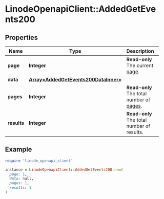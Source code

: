 # LinodeOpenapiClient::AddedGetEvents200

## Properties

| Name | Type | Description | Notes |
| ---- | ---- | ----------- | ----- |
| **page** | **Integer** | __Read-only__ The current [page](https://techdocs.akamai.com/linode-api/reference/pagination). | [optional][readonly] |
| **data** | [**Array&lt;AddedGetEvents200DataInner&gt;**](AddedGetEvents200DataInner.md) |  | [optional] |
| **pages** | **Integer** | __Read-only__ The total number of [pages](https://techdocs.akamai.com/linode-api/reference/pagination). | [optional][readonly] |
| **results** | **Integer** | __Read-only__ The total number of results. | [optional][readonly] |

## Example

```ruby
require 'linode_openapi_client'

instance = LinodeOpenapiClient::AddedGetEvents200.new(
  page: 1,
  data: null,
  pages: 1,
  results: 1
)
```

